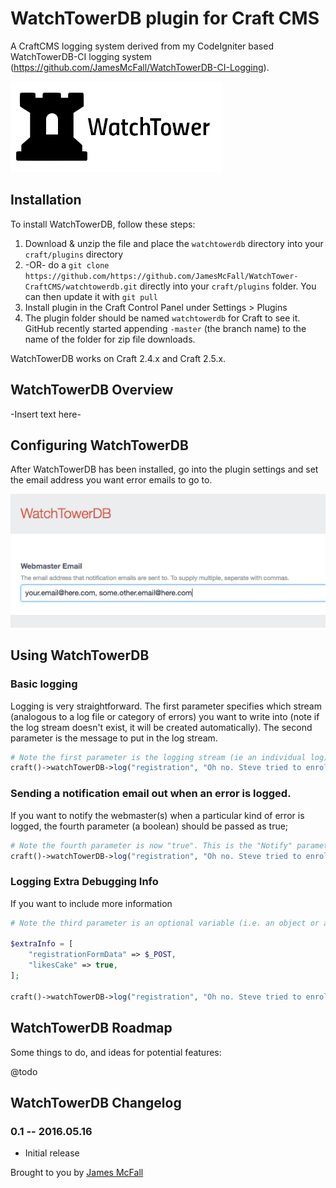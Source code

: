# WatchTowerDB plugin for Craft CMS

A CraftCMS logging system derived from my CodeIgniter based WatchTowerDB-CI logging system (https://github.com/JamesMcFall/WatchTowerDB-CI-Logging).

![Screenshot](resources/images/watchtower-logo.png)

## Installation

To install WatchTowerDB, follow these steps:

1. Download & unzip the file and place the `watchtowerdb` directory into your `craft/plugins` directory
2.  -OR- do a `git clone https://github.com/https://github.com/JamesMcFall/WatchTower-CraftCMS/watchtowerdb.git` directly into your `craft/plugins` folder.  You can then update it with `git pull`
3. Install plugin in the Craft Control Panel under Settings > Plugins
4. The plugin folder should be named `watchtowerdb` for Craft to see it.  GitHub recently started appending `-master` (the branch name) to the name of the folder for zip file downloads.

WatchTowerDB works on Craft 2.4.x and Craft 2.5.x.

## WatchTowerDB Overview

-Insert text here-

## Configuring WatchTowerDB

After WatchTowerDB has been installed, go into the plugin settings and set the email address you want error emails to go to.

![Screenshot](resources/screenshots/settings.png)

## Using WatchTowerDB

### Basic logging

Logging is very straightforward. The first parameter specifies which stream (analogous to a log file or category of errors) you want to write into (note if the log stream doesn't exist, it will be created automatically). The second parameter is the message to put in the log stream.

```php
# Note the first parameter is the logging stream (ie an individual log)
craft()->watchTowerDB->log("registration", "Oh no. Steve tried to enrol again. Don't worry, we stopped him!");
```

### Sending a notification email out when an error is logged.
If you want to notify the webmaster(s) when a particular kind of error is logged, the fourth parameter (a boolean) should be passed as true;

```php
# Note the fourth parameter is now "true". This is the "Notify" parameter.
craft()->watchTowerDB->log("registration", "Oh no. Steve tried to enrol again. Don't worry, we stopped him!", null, true);
```

### Logging Extra Debugging Info

If you want to include more information

```php
# Note the third parameter is an optional variable (i.e. an object or array) that will be saved to the database.

$extraInfo = [
    "registrationFormData" => $_POST,
    "likesCake" => true,
];

craft()->watchTowerDB->log("registration", "Oh no. Steve tried to enrol again. Don't worry, we stopped him!", $extraInfo);
```



## WatchTowerDB Roadmap

Some things to do, and ideas for potential features:

@todo

## WatchTowerDB Changelog

### 0.1 -- 2016.05.16

* Initial release

Brought to you by [James McFall](http://mcfall.geek.nz)